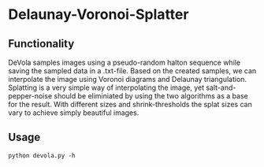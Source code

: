 # **De**launay-**Vo**ronoi-Sp**la**tter
## Functionality
DeVola samples images using a pseudo-random halton sequence while saving the sampled data in a .txt-file. Based on the created samples, we can interpolate the image using Voronoi diagrams and Delaunay triangulation. Splatting is a very simple way of interpolating the image, yet salt-and-pepper-noise should be eliminiated by using the two algorithms as a base for the result. With different sizes and shrink-thresholds the splat sizes can vary to achieve simply beautiful images.

## Usage
```
python devola.py -h
```